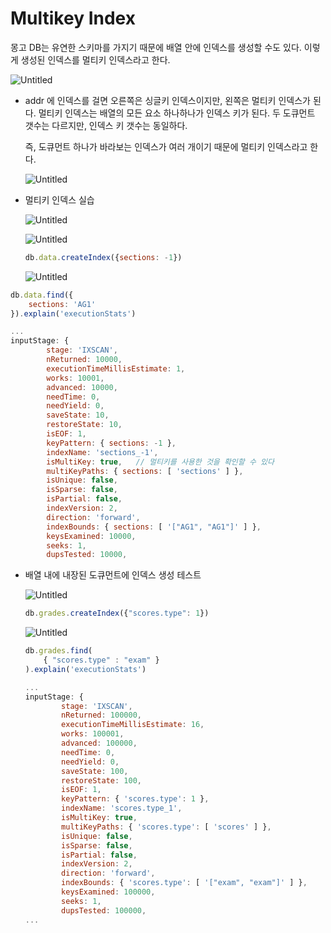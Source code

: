 # Multikey Index

몽고 DB는 유연한 스키마를 가지기 때문에 배열 안에 인덱스를 생성할 수도 있다. 이렇게 생성된 인덱스를 멀티키 인덱스라고 한다.

![Untitled](https://s3-us-west-2.amazonaws.com/secure.notion-static.com/42ce1ddc-76ff-47b7-a4ae-a52db8e99b54/Untitled.png)

- addr 에 인덱스를 걸면 오른쪽은 싱글키 인덱스이지만, 왼쪽은 멀티키 인덱스가 된다. 멀티키 인덱스는 배열의 모든 요소 하나하나가 인덱스 키가 된다. 두 도큐먼트 갯수는 다르지만, 인덱스 키 갯수는 동일하다.
    
    즉, 도큐먼트 하나가 바라보는 인덱스가 여러 개이기 때문에 멀티키 인덱스라고 한다.
    
    ![Untitled](https://s3-us-west-2.amazonaws.com/secure.notion-static.com/0cfbc29e-edfa-41e4-92b4-fe65ae28fc17/Untitled.png)
    

- 멀티키 인덱스 실습
    
    ![Untitled](https://s3-us-west-2.amazonaws.com/secure.notion-static.com/6220837d-2e54-41ab-884c-a1891c976474/Untitled.png)
    
    ![Untitled](https://s3-us-west-2.amazonaws.com/secure.notion-static.com/5cadc993-426d-4296-9bdf-b78c9d5bb465/Untitled.png)
    
    ```jsx
    db.data.createIndex({sections: -1})
    ```
    
    ![Untitled](https://s3-us-west-2.amazonaws.com/secure.notion-static.com/50fb4167-d331-4495-bfd1-1366fd09adf1/Untitled.png)
    

```jsx
db.data.find({
    sections: 'AG1'
}).explain('executionStats')
```

```jsx
...
inputStage: {
        stage: 'IXSCAN',
        nReturned: 10000,
        executionTimeMillisEstimate: 1,
        works: 10001,
        advanced: 10000,
        needTime: 0,
        needYield: 0,
        saveState: 10,
        restoreState: 10,
        isEOF: 1,
        keyPattern: { sections: -1 },
        indexName: 'sections_-1',
        isMultiKey: true,   // 멀티키를 사용한 것을 확인할 수 있다
        multiKeyPaths: { sections: [ 'sections' ] },
        isUnique: false,
        isSparse: false,
        isPartial: false,
        indexVersion: 2,
        direction: 'forward',
        indexBounds: { sections: [ '["AG1", "AG1"]' ] },
        keysExamined: 10000,
        seeks: 1,
        dupsTested: 10000,
```

- 배열 내에 내장된 도큐먼트에 인덱스 생성 테스트
    
    ![Untitled](https://s3-us-west-2.amazonaws.com/secure.notion-static.com/ab67d672-4d3e-4f92-bfdc-b8716a230d38/Untitled.png)
    
    ```jsx
    db.grades.createIndex({"scores.type": 1})
    ```
    
    ![Untitled](https://s3-us-west-2.amazonaws.com/secure.notion-static.com/ac72d179-de6f-4ce8-8cfc-f33d13d758ab/Untitled.png)
    
    ```jsx
    db.grades.find(
        { "scores.type" : "exam" }
    ).explain('executionStats')
    ```
    
    ```jsx
    ...
    inputStage: {
            stage: 'IXSCAN',
            nReturned: 100000,
            executionTimeMillisEstimate: 16,
            works: 100001,
            advanced: 100000,
            needTime: 0,
            needYield: 0,
            saveState: 100,
            restoreState: 100,
            isEOF: 1,
            keyPattern: { 'scores.type': 1 },
            indexName: 'scores.type_1',
            isMultiKey: true,
            multiKeyPaths: { 'scores.type': [ 'scores' ] },
            isUnique: false,
            isSparse: false,
            isPartial: false,
            indexVersion: 2,
            direction: 'forward',
            indexBounds: { 'scores.type': [ '["exam", "exam"]' ] },
            keysExamined: 100000,
            seeks: 1,
            dupsTested: 100000,
    ...
    ```